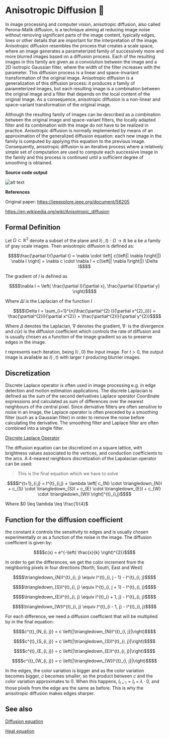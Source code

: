 # Anisotropic Diffusion :rocket:
In image processing and computer vision, anisotropic diffusion, also called Perona–Malik diffusion, is a technique aiming at reducing image noise without removing significant parts of the image content, typically edges, lines or other details that are important for the interpretation of the image. Anisotropic diffusion resembles the process that creates a scale space, where an image generates a parameterized family of successively more and more blurred images based on a diffusion process. Each of the resulting images in this family are given as a convolution between the image and a 2D isotropic Gaussian filter, where the width of the filter increases with the parameter. This diffusion process is a linear and space-invariant transformation of the original image. Anisotropic diffusion is a generalization of this diffusion process: it produces a family of parameterized images, but each resulting image is a combination between the original image and a filter that depends on the local content of the original image. As a consequence, anisotropic diffusion is a non-linear and space-variant transformation of the original image.

Although the resulting family of images can be described as a combination between the original image and space-variant filters, the locally adapted filter and its combination with the image do not have to be realized in practice. Anisotropic diffusion is normally implemented by means of an approximation of the generalized diffusion equation: each new image in the family is computed by applying this equation to the previous image. Consequently, anisotropic diffusion is an iterative process where a relatively simple set of computation are used to compute each successive image in the family and this process is continued until a sufficient degree of smoothing is obtained.

**Source code output**

![alt text](https://github.com/MorcilloSanz/AnisotropicDiffusion-Image/blob/main/img/img.png)  

**References**

Original paper: https://ieeexplore.ieee.org/document/56205

https://en.wikipedia.org/wiki/Anisotropic_diffusion

## Formal Definition

Let $\Omega \subset \mathbb{R}^{2}$ denote a subset of the plane and $I(\cdot, t) : \Omega \rightarrow \mathbb{R}$ be a be a family of gray scale images. Then anisotropic diffusion is defined as:

```math
$$\frac{\partial I}{\partial t} = \nabla \cdot \left[ c(\left|| \nabla I\right||) \nabla I \right] = \nabla c \cdot \nabla I + c(\left|| \nabla I\right||) \Delta I$$
```

The gradient of $I$ is defined as

```math
$$\nabla I = \left( \frac{\partial I}{\partial x}, \frac{\partial I}{\partial y} \right)$$
```

Where $\Delta I$ is the Laplacian of the function $I$

```math
$$\Delta I = \sum_{i=1}^{n}\frac{\partial^{2} I}{\partial x^{2}_{i}} = \frac{\partial^{2}I}{\partial x^{2}} + \frac{\partial^{2}I}{\partial y^{2}}$$
```

Where $\Delta$ denotes the Laplacian, $\nabla$ denotes the gradient, $\nabla \cdot$ is the divergence and $c(x)$ is the diffusion coefficient which controls the rate of diffusion and is usually chosen as a function of the image gradient so as to preserve edges in the image.

$t$ represents each iteration, being $I(\cdot,0)$ the input image. For $t>0$, the output image is available as $I(\cdot,t)$ with larger $t$ producing blurrier images.

## Discretization

Discrete Laplace operator is often used in image processing e.g. in edge detection and motion estimation applications. The discrete Laplacian is defined as the sum of the second derivatives Laplace operator Coordinate expressions and calculated as sum of differences over the nearest neighbours of the central pixel. Since derivative filters are often sensitive to noise in an image, the Laplace operator is often preceded by a smoothing filter (such as a Gaussian filter) in order to remove the noise before calculating the derivative. The smoothing filter and Laplace filter are often combined into a single filter.

[Discrete Laplace Operator](https://en.wikipedia.org/wiki/Discrete_Laplace_operator)

The diffusion equation can be discretized on a square lattice, with brightness values associated to the vertices, and conduction coefficients to the arcs. A 4-nearest neighbors discretization of the Lapalacian operator can be used:

>This is the final equation which we have to solve

```math
$$I^{t+1}_{i,j} = I^{t}_{i,j} + \lambda \left[ c_{N} \cdot \triangledown_{N}I + c_{S} \cdot \triangledown_{S}I + c_{E} \cdot \triangledown_{E}I + c_{W} \cdot \triangledown_{W}I \right]^{t}_{i,j}$$
```

Where $0 \leq \lambda \leq \frac{1}{4}$

## Function for the diffusion coefficient

the constant $k$ controls the sensitivity to edges and is usually chosen experimentally or as a function of the noise in the image. The diffusion coefficient is given by:

```math
$$c(x) = e^{-\left( \frac{x}{k} \right)^{2}}$$
```

In order to get the differences, we get the color increment from the neighboring pixels in four directions (North, South, East and West)

```math
$$\triangledown_{N}I^{t}_{i, j} \equiv  I^{t}_{i, j - 1} - I^{t}_{i, j}$$
```
```math
$$\triangledown_{S}I^{t}_{i, j} \equiv  I^{t}_{i, j + 1} - I^{t}_{i, j}$$
```
```math
$$\triangledown_{E}I^{t}_{i, j} \equiv  I^{t}_{i + 1, j} - I^{t}_{i, j}$$
```
```math
$$\triangledown_{W}I^{t}_{i, j} \equiv  I^{t}_{i - 1, j} - I^{t}_{i, j}$$
```

For each difference, we need a diffusion coefficient that will be multiplied by in the final equation:

```math
$$c^{t}_{N_{i, j}} = c \left(|\triangledown_{N}I^{t}_{i, j}|\right)$$
```
```math
$$c^{t}_{S_{i, j}} = c \left(|\triangledown_{S}I^{t}_{i, j}|\right)$$
```
```math
$$c^{t}_{E_{i, j}} = c \left(|\triangledown_{E}I^{t}_{i, j}|\right)$$
```
```math
$$c^{t}_{W_{i, j}} = c \left(|\triangledown_{W}I^{t}_{i, j}|\right)$$
```

In the edges, the color variation is bigger and as the color variation becomes bigger, $c$ becomes smaller, so the product between $c$ and the color variation approximates to $0$. When this happens, $I_{t+1} = I_{t} + \lambda \cdot 0$, and those pixels from the edge are the same as before. This is why the anisotropic diffusion makes edges sharper.

## See also
[Diffusion equation](https://en.wikipedia.org/wiki/Diffusion_equation)

[Heat equation](https://en.wikipedia.org/wiki/Heat_equation)

